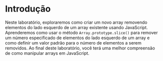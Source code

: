 # Introdução

Neste laboratório, exploraremos como criar um novo array removendo elementos do lado esquerdo de um array existente usando JavaScript. Aprenderemos como usar o método `Array.prototype.slice()` para remover um número especificado de elementos do lado esquerdo de um array e como definir um valor padrão para o número de elementos a serem removidos. Ao final deste laboratório, você terá uma melhor compreensão de como manipular arrays em JavaScript.
